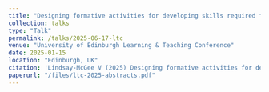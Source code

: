 ```yaml
---
title: "Designing formative activities for developing skills required for specific summative assessments."
collection: talks
type: "Talk"
permalink: /talks/2025-06-17-ltc
venue: "University of Edinburgh Learning & Teaching Conference"
date: 2025-01-15
location: "Edinburgh, UK"
citation: 'Lindsay-McGee V (2025) Designing formative activities for developing skills required for specific summative assessments. <i>University of Edinburgh Learning & Teaching Conference</i>'
paperurl: "/files/ltc-2025-abstracts.pdf"
---
```


